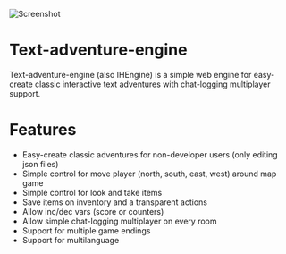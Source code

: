 ![Screenshot](https://raw.github.com/ManzDev/text-adventure-engine/master/docs/game.png)

Text-adventure-engine
=====================

Text-adventure-engine (also IHEngine) is a simple web engine for easy-create classic interactive text adventures with chat-logging multiplayer support.

Features
========

- Easy-create classic adventures for non-developer users (only editing json files)
- Simple control for move player (north, south, east, west) around map game
- Simple control for look and take items
- Save items on inventory and a transparent actions
- Allow inc/dec vars (score or counters)
- Allow simple chat-logging multiplayer on every room
- Support for multiple game endings
- Support for multilanguage

